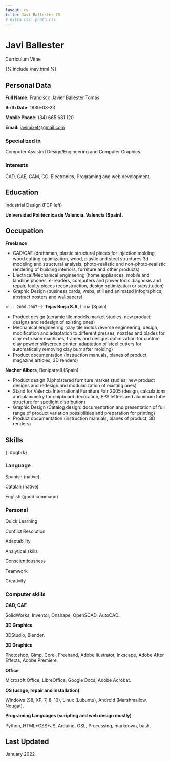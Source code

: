 ```yaml
---
layout: cv
title: Javi Ballester CV
# extra_css: photo.css
---
```


<!-- {% include /photo.html %} -->

Javi Ballester
==============

Curriculum Vitae

{% include /nav.html %}

## Personal Data

**Full Name:** Francisco Javier Ballester Tomas

**Birth Date:** 1980-03-23

**Mobile Phone:** (34) 665 681 120

**Email:** javimixet@gmail.com
 

### Specialized in

Computer Assisted Design/Engineering and Computer Graphics.


### Interests

CAD, CAE, CAM, CG, Electronics, Programing and web development.


## Education

<!-- `2005-2011`
Gestalt Theraphy

**Instituto de Terapia Gestalt de Valencia. Valencia (Spain)** -->

<!-- `1999-2003` -->
Industrial Design (FCP left)

**Universidad Politécnica de Valencia. Valencia (Spain).**

<!-- `1991-2004`
Trumpet Player
**Private lessons with trumpet players Rafael Carreño, Salvador Verdú and David Pastor** -->

## Occupation

<!-- `2003-2018`-->
**Freelance**

- CAD/CAE (draftsman, plastic structural pieces for injection molding, wood cutting optimization, wood, plastic and steel structures 3d modeling and structural analysis, photo-realistic and non-photo-realistic rendering of building interiors, furniture and other products)
- Electrical/Mechanical engineering (home appliances, mobile and landline phones, e-readers, computers and power tools diagnosis and repair, faulty pieces reconstruction, design optimization or substitution)
- Graphic Design (business cards, webs, still and animated infographics, abstract posters and wallpapers)
<!-- - Gestalt therapy -->
<!-- - Street bands and amateur funk-jazz bands trumpet player -->

`<!-- 2006-2007`-->
**Tejas Borja S.A**, Lliria (Spain)

- Product design (ceramic tile models market studies, new product designs and redesign of existing ones)
- Mechanical engineering (clay tile molds reverse engineering, design, modification and adaptation to different presses, nozzles and blades for clay extrusion machines, frames and designs optimization for custom clay powder silkscreen printer, adaptation of steel cutters for automatically removing clay burr after molding)
- Product documentation (instruction manuals, planes of product, magazine articles, 3D renders)

<!-- `2005-2006`-->
**Nacher Albors**, Beniparrell (Spain)

- Product design (Upholstered furniture market studies, new product designs and redesign and modularization of existing ones)
- Stand for Valencia International Furniture Fair 2005 (design, calculations and planimetry for chipboard decoration, EPS letters and aluminum tube structure for spotlight distribution)
- Graphic Design (Catalog design: documentation and presentation of full range of product variation possibilities and preparation for printing)
- Product documentation (instruction manuals, planes of product, 3D renders)

<!-- `1999-2004`
**Different Companies**, Pedreguer, Calpe, Ondara, Denia (Spain)

- Summer months mason's peon and farm worker

`1998-1999`
**Vall de Laguar town hall**, Vall de Laguar (Spain)

- Waiter and manager of small swimming pool bar in summer months  -->


## Skills
{: #pgbrk}

### Language

Spanish (native)

Catalan (native)

English (good command)

### Personal

Quick Learning

Conflict Resolution

Adaptability

Analytical skills

Conscientiousness

Teamwork

Creativity


### Computer skills

**CAD, CAE**

SolidWorks, Inventor, Onshape, OpenSCAD, AutoCAD.

**3D Graphics**

3DStudio, Blender.

**2D Graphics**
 
Photoshop, Gimp, Corel, Freehand, Adobe Ilustrator, Inkscape, Adobe After Effects, Adobe Premiere.

**Office**
 
Microsoft Office, LibreOffice, Google Docs, Adobe Acrobat.

**OS (usage, repair and installation)**
 
Windows (98, XP, 7, 8, 10), Linux (Lubuntu), Android (Marshmallow, Nougat).

**Programing Languages (scripting and web design mostly)**
 
Python, HTML+CSS+JS, Arduino, OSL, Processing, markdown, bash.

<!-- **Sheet music**

Sibelius, Finale, Musescore, Lilypond. -->


## Last Updated

January 2022
